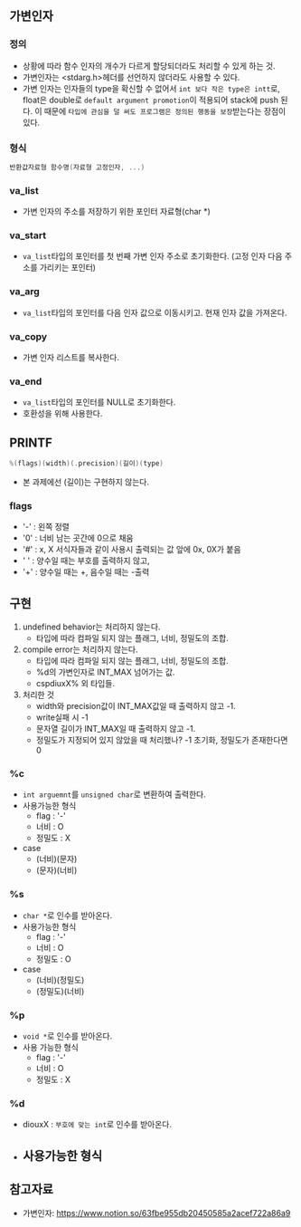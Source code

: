 ## 가변인자
### 정의
- 상황에 따라 함수 인자의 개수가 다르게 할당되더라도 처리할 수 있게 하는 것.
- 가변인자는 <stdarg.h>헤더를 선언하지 않더라도 사용할 수 있다.
- 가변 인자는 인자들의 type을 확신할 수 없어서 `int 보다 작은 type은 intt`로, float은 double로 `default argument promotion`이 적용되어 stack에 push 된다. 이 때문에 `타입에 관심을 덜 써도 프로그램은 정의된 행동을 보장`받는다는 장점이 있다.

### 형식
```c
반환값자료형 함수명(자료형 고정인자, ...)
```
### va_list
- 가변 인자의 주소를 저장하기 위한 포인터 자료형(char *)

### va_start
- `va_list`타입의 포인터를 첫 번째 가변 인자 주소로 초기화한다. (고정 인자 다음 주소를 가리키는 포인터)

### va_arg
- `va_list`타입의 포인터를 다음 인자 값으로 이동시키고. 현재 인자 값을 가져온다.

### va_copy
- 가변 인자 리스트를 복사한다.

### va_end
- `va_list`타입의 포인터를 NULL로 초기화한다.
- 호환성을 위해 사용한다.

## PRINTF
```c
%(flags)(width)(.precision)(길이)(type)
```
- 본 과제에선 (길이)는 구현하지 않는다.

### flags
- '-' : 왼쪽 정렬
- '0' : 너비 남는 곳간에 0으로 채움
- '#' : x, X 서식자들과 같이 사용시 출력되는 값 앞에 0x, 0X가 붙음
- ' ' : 양수일 때는 부호를 출력하지 않고,  
- '+' : 양수일 때는 +, 음수일 때는 -출력

## 구현
1. undefined behavior는 처리하지 않는다.
	- 타입에 따라 컴파일 되지 않는 플래그, 너비, 정밀도의 조합.
2. compile error는 처리하지 않는다.
	- 타입에 따라 컴파일 되지 않는 플래그, 너비, 정밀도의 조합.
	- %d의 가변인자로 INT_MAX 넘어가는 값.
	- cspdiuxX% 외 타입들.
3. 처리한 것
	- width와 precision값이 INT_MAX값일 때 출력하지 않고 -1.
	- write실패 시 -1
	- 문자열 길이가 INT_MAX일 때 출력하지 않고 -1.
	- 정밀도가 지정되어 있지 않았을 때 처리했나? -1 초기화, 정밀도가 존재한다면 0
### %c
- `int arguemnt`를 `unsigned char`로 변환하여 출력한다.
- 사용가능한 형식
	- flag		: '-'
	- 너비		: O
	- 정밀도	: X
- case
	- (너비)(문자)
	- (문자)(너비)
### %s
- `char *`로 인수를 받아온다.
- 사용가능한 형식
	- flag		: '-'
	- 너비		: O
	- 정밀도	: O
- case
	- (너비)(정밀도)
	- (정밀도)(너비)
### %p
- `void *`로 인수를 받아온다.
- 사용 가능한 형식
	- flag		: '-'
	- 너비		: O
	- 정밀도	: X
### %d
- diouxX : `부호에 맞는 int`로 인수를 받아온다.
- 사용가능한 형식
	-

## 참고자료
- 가변인자: https://www.notion.so/63fbe955db20450585a2acef722a86a9
